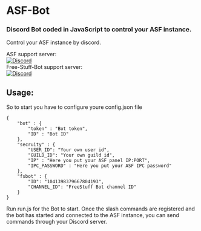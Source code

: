 # ASF-Bot

### Discord Bot coded in JavaScript to control your ASF instance.
Control your ASF instance by discord.

ASF support server:<br>
[![Discord](https://img.shields.io/discord/267292556709068800.svg?label=Discord&logo=discord&cacheSeconds=3600)](https://discord.gg/hSQgt8j)<br>
Free-Stuff-Bot support server:<br>
[![Discord](https://img.shields.io/discord/517009303203479572.svg?logo=discord&label=Discord&cacheSeconds=3600)](https://discord.gg/WrnKKF8)<br>

## Usage:
So to start you have to configure youre config.json file
```
{
    "bot" : {
        "token" : "Bot token",
        "ID" : "Bot ID"
    },
    "secruity" : {
        "USER_ID": "Your own user id",
        "GUILD_ID": "Your own guild id",
        "IP" : "Here you put your ASF panel IP:PORT",
        "IPC_PASSWORD" : "Here you put your ASF IPC password"
    },
    "fsbot" : {
        "ID": "1041398379667804193",
        "CHANNEL_ID": "FreeStuff Bot channel ID"
    }
}
```

Run run.js for the Bot to start.
Once the slash commands are registered and the bot has started and connected to the ASF instance, you can send commands through your Discord server.
